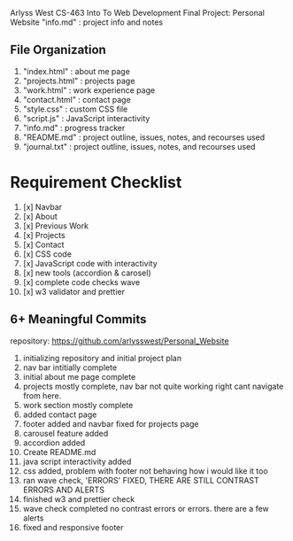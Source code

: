 Arlyss West
CS-463 Into To Web Development
Final Project: Personal Website
"info.md" : project info and notes

## File Organization

1. "index.html" : about me page
2. "projects.html" : projects page
3. "work.html" : work experience page
4. "contact.html" : contact page
5. "style.css" : custom CSS file
6. "script.js" : JavaScript interactivity
7. "info.md" : progress tracker
8. "README.md" : project outline, issues, notes, and recourses used
9. "journal.txt" : project outline, issues, notes, and recourses used

# Requirement Checklist

1. [x] Navbar
2. [x] About
3. [x] Previous Work
4. [x] Projects
5. [x] Contact
6. [x] CSS code
7. [x] JavaScript code with interactivity
8. [x] new tools (accordion & carosel)
9. [x] complete code checks wave
10. [x] w3 validator and prettier

## 6+ Meaningful Commits

repository: https://github.com/arlysswest/Personal_Website

1. initializing repository and initial project plan
2. nav bar intitially complete
3. initial about me page complete
4. projects mostly complete, nav bar not quite working right cant navigate from here.
5. work section mostly complete
6. added contact page
7. footer added and navbar fixed for projects page
8. carousel feature added
9. accordion added
10. Create README.md
11. java script interactivity added
12. css added, problem with footer not behaving how i would like it too
13. ran wave check, 'ERRORS' FIXED, THERE ARE STILL CONTRAST ERRORS AND ALERTS
14. finished w3 and prettier check
15. wave check completed no contrast errors or errors. there are a few alerts
16. fixed and responsive footer
